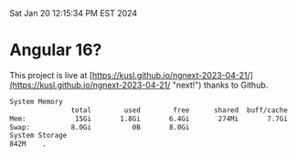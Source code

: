 Sat Jan 20 12:15:34 PM EST 2024

# Angular 16?


This project is live at [https://kusl.github.io/ngnext-2023-04-21/](https://kusl.github.io/ngnext-2023-04-21/ "next!") thanks to Github.

```bash
System Memory
               total        used        free      shared  buff/cache   available
Mem:            15Gi       1.8Gi       6.4Gi       274Mi       7.7Gi        13Gi
Swap:          8.0Gi          0B       8.0Gi
System Storage
842M	.
